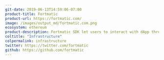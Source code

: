 ```yaml
---
git-date: 2019-06-13T14:59:06-07:00
product-title: Fortmatic
product-url: https://fortmatic.com/
image: /images/output_md/fortmatic.com.png
ecosystem: ethereum
product-description: Fortmatic SDK let users to interact with dApp through any browser or device. [Interview with Fortmatic co-founder, Sean Li](/fortmatic).
coltitle: "Infrastructure"
colpermalink: infrastructure
twitter: https://twitter.com/fortmatic
github: https://github.com/fortmatic
---
```


